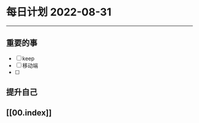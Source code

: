 
#  每日计划 2022-08-31
---
## 重要的事
- [ ]  keep
- [ ]  移动端
- [ ]  



## 提升自己

  



## [[00.index]]










